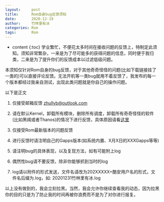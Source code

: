 ```yaml
---
layout:     post
title:      Rom自身bug反馈须知
date:       2020-12-19
author:     竹林里有冰
categories: Rom
tags:       Rom
---
```


* content
{:toc}
学业繁忙，不便花太多时间在接收问题的反馈上，特制定此须知。须知非常繁杂，一来是为了尽可能多的获得问题的信息，同时便于我归类，二来是为了提升你们的反馈成本以过滤低级问题。

本须知仅针对Rom自身的bug反馈，对于其他奇奇怪怪的问题(比如下载链接挂了一类的)可以直接评论反馈。无法开机等一类bug就用不着反馈了，我发布的每一个版本都经过我亲自测试，出现此类问题就是你自己的操作问题。



以下是正文



1. 仅接受邮箱反馈 zhullyb@outlook.com

2. 请在默认Kernel，卸载所有模块，删除所有调度，卸载所有奇奇怪怪的软件(比如黑阈或者Thanos)的情况下进行反馈，具体原因请看[这里](https://zhullyb.gitee.io/2020/11/13/RomFlash_Q&A/#%E6%88%91%E4%B8%BA%E4%BB%80%E4%B9%88%E5%BC%BA%E8%B0%83%E5%8F%8D%E9%A6%88%E9%97%AE%E9%A2%98%E6%97%B6%E4%B8%8D%E8%A6%81%E4%BD%BF%E7%94%A8%E7%AC%AC%E4%B8%89%E6%96%B9%E5%86%85%E6%A0%B8%E6%A8%A1%E5%9D%97%E4%BF%AE%E6%94%B9)

3. 仅接受Rom最新版本的问题反馈

4. 进行反馈时请注明自己的Gapps版本(如系统内置、X月X日的XXXGapps等等)

5. 请注明bug的具体表现，以及复现方法，如有可能附上log

6. 偶然性bug请不要反馈，除非你能够抓到当时的log

7. log请以附件的形式发送，文件名请改为202XXXXX+酷安用户名的形式，文件名后缀为.log，如: 20201231竹林里有冰.log



以上没有做到的，我会立刻拉黑。当然，我会允许你继续查看我的动态，因为拉黑你的目的只是为了防止我的时间再被你浪费而不是为了对你进行报复。
